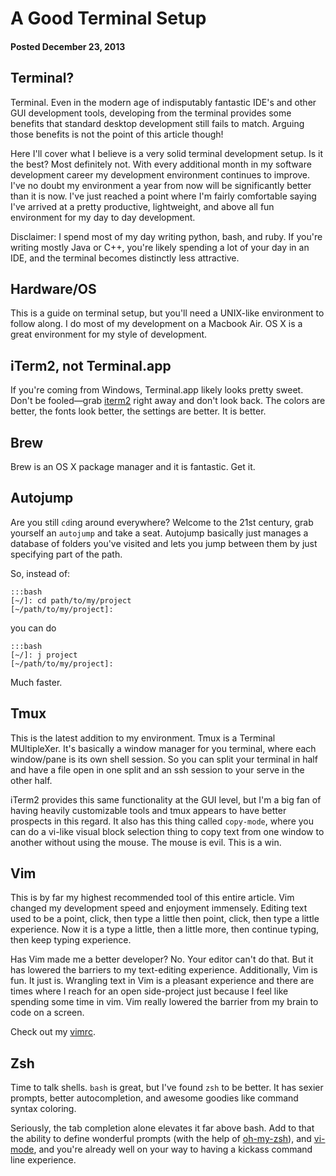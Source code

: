 # A Good Terminal Setup
#### Posted December 23, 2013

## Terminal?

Terminal. Even in the modern age of indisputably fantastic IDE's and other GUI
development tools, developing from the terminal provides some benefits that
standard desktop development still fails to match. Arguing those benefits is
not the point of this article though!

Here I'll cover what I believe is a very solid terminal development setup. Is it
the best? Most definitely not. With every additional month in my software development
career my development environment continues to improve. I've no doubt
my environment a year from now will be significantly better than it is now. I've just
reached a point where I'm fairly comfortable saying I've arrived at a pretty
productive, lightweight, and above all fun environment for my day to day development.

Disclaimer: I spend most of my day writing python, bash, and ruby. If you're writing
mostly Java or C++, you're likely spending a lot of your day in an IDE, and the
terminal becomes distinctly less attractive.

## Hardware/OS

This is a guide on terminal setup, but you'll need a UNIX-like environment to follow
along. I do most of my development on a Macbook Air. OS X is a great environment
for my style of development.

## iTerm2, not Terminal.app

If you're coming from Windows, Terminal.app likely looks pretty sweet. Don't be
fooled&mdash;grab [iterm2](http://www.iterm2.com/) right away and don't look
back. The colors are better, the fonts look better, the settings are better. It
is better.

## Brew

Brew is an OS X package manager and it is fantastic. Get it.

## Autojump

Are you still `cd`ing around everywhere? Welcome to the 21st century, grab yourself
an `autojump` and take a seat. Autojump basically just manages a database of folders
you've visited and lets you jump between them by just specifying part of the path.

So, instead of:

    :::bash
    [~/]: cd path/to/my/project
    [~/path/to/my/project]:

you can do

    :::bash
    [~/]: j project
    [~/path/to/my/project]:

Much faster.

## Tmux

This is the latest addition to my environment. Tmux is a Terminal MUltipleXer.
It's basically a window manager for you terminal, where each window/pane is its
own shell session. So you can split your terminal in half and have a file open in
one split and an ssh session to your serve in the other half.

iTerm2 provides this same functionality at the GUI level, but I'm a big fan of
having heavily customizable tools and tmux appears to have better prospects in this
regard. It also has this thing called `copy-mode`, where you can do a vi-like visual
block selection thing to copy text from one window to another without using the mouse.
The mouse is evil. This is a win.

## Vim

This is by far my highest recommended tool of this entire article. Vim changed my
development speed and enjoyment immensely. Editing text used to be a point, click,
then type a little then point, click, then type a little experience. Now it is a
type a little, then a little more, then continue typing, then keep typing experience.

Has Vim made me a better developer? No. Your editor can't do that. But it has lowered
the barriers to my text-editing experience. Additionally, Vim is fun. It just is.
Wrangling text in Vim is a pleasant experience and there are times where I reach for
an open side-project just because I feel like spending some time in vim. Vim really
lowered the barrier from my brain to code on a screen.

Check out my [vimrc](https://github.com/dougblack/dotfiles/blob/master/.vimrc).

## Zsh

Time to talk shells. `bash` is great, but I've found `zsh` to be better. It has sexier
prompts, better autocompletion, and awesome goodies like command syntax coloring.

Seriously, the tab completion alone elevates it far above bash.  Add to that the ability
to define wonderful prompts (with the help of [oh-my-zsh](https://github.com/robbyrussell/oh-my-zsh)),
and [vi-mode](./zsh-vi-mode.html), and you're already well on your way to having a kickass command line experience.
